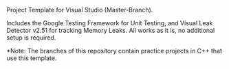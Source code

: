 Project Template for Visual Studio (Master-Branch).

Includes the Google Testing Framework for Unit Testing, and Visual Leak Detector v2.51 for tracking Memory Leaks.
All works as it is, no additional setup is required.

*Note: The branches of this repository contain practice projects in C++ that use this template.